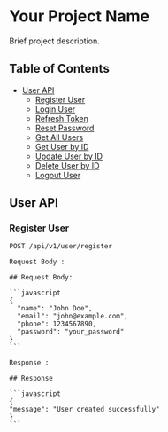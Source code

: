 # Your Project Name

Brief project description.

## Table of Contents

- [User API](#user-api)
  - [Register User](#register-user)
  - [Login User](#login-user)
  - [Refresh Token](#refresh-token)
  - [Reset Password](#reset-password)
  - [Get All Users](#get-all-users)
  - [Get User by ID](#get-user-by-id)
  - [Update User by ID](#update-user-by-id)
  - [Delete User by ID](#delete-user-by-id)
  - [Logout User](#logout-user)

## User API

### Register User

````http
POST /api/v1/user/register

Request Body :

## Request Body:

```javascript
{
  "name": "John Doe",
  "email": "john@example.com",
  "phone": 1234567890,
  "password": "your_password"
}
```

Response :

## Response

```javascript
{
"message": "User created successfully"
}
```


````
